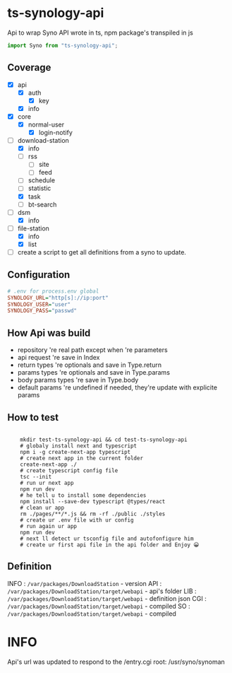 # ts-synology-api

Api to wrap Syno API wrote in ts, npm package's transpiled in js

```typescript
import Syno from "ts-synology-api";
```

## Coverage

- [x] api
  - [x] auth
    - [x] key
  - [x] info
- [x] core
  - [x] normal-user
    - [x] login-notify
- [ ] download-station
  - [x] info
  - [ ] rss
    - [ ] site
    - [ ] feed
  - [ ] schedule
  - [ ] statistic
  - [x] task
  - [ ] bt-search
- [ ] dsm
  - [x] info
- [ ] file-station
  - [x] info
  - [x] list
- [ ] create a script to get all definitions from a syno to update.

## Configuration

```ini
# .env for process.env global
SYNOLOGY_URL="http[s]://ip:port"
SYNOLOGY_USER="user"
SYNOLOGY_PASS="passwd"
```

## How Api was build

- repository 're real path except when 're parameters
- api request 're save in Index
- return types 're optionals and save in Type.return
- params types 're optionals and save in Type.params
- body params types 're save in Type.body
- default params 're undefined if needed, they're update with explicite params

## How to test

```shell

    mkdir test-ts-synology-api && cd test-ts-synology-api
    # globaly install next and typescript
    npm i -g create-next-app typescript
    # create next app in the current folder
    create-next-app ./
    # create typescript config file
    tsc --init
    # run ur next app
    npm run dev
    # he tell u to install some dependencies
    npm install --save-dev typescript @types/react
    # clean ur app
    rm ./pages/**/*.js && rm -rf ./public ./styles
    # create ur .env file with ur config
    # run again ur app
    npm run dev
    # next ll detect ur tsconfig file and autofonfigure him
    # create ur first api file in the api folder and Enjoy 😀

```
## Definition

INFO : `/var/packages/DownloadStation` - version
API : `/var/packages/DownloadStation/target/webapi` - api's folder
LIB : `/var/packages/DownloadStation/target/webapi` - definition json
CGI : `/var/packages/DownloadStation/target/webapi` - compiled
SO : `/var/packages/DownloadStation/target/webapi` - compiled

# INFO
Api's url was updated to respond to the /entry.cgi 
root: /usr/syno/synoman
